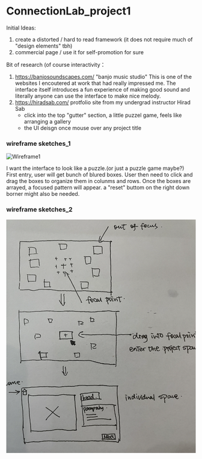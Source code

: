 # ConnectionLab_project1
Initial Ideas: 
1. create a distorted / hard to read framework (it does not require much of "design elements" tbh)
2. commercial page / use it for self-promotion for sure

Bit of research (of course
interactivity：
1. https://banjosoundscapes.com/ 
   "banjo music studio" This is one of the websites I encoutered at work that had really impressed me. The interface itself introduces a fun experience of
   making good sound and literally anyone can use the interface to make nice melody.
3. https://hiradsab.com/
   protfolio site from my undergrad instructor Hirad Sab
   - click into the top "gutter" section, a little puzzel game, feels like arranging a gallery
   - the UI deisgn once mouse over any project title


### wireframe sketches_1
![Wireframe1](sketch1.png)

I want the interface to look like a puzzle.(or just a puzzle game maybe?)
First entry, user will get bunch of blured boxes. User then need to click and drag the boxes to organize them in colunms and rows. Once the boxes are arrayed, a focused pattern will appear.
a "reset" buttom on the right down borner might also be needed. 

### wireframe sketches_2
![Wireframe2](sketch2.png)
